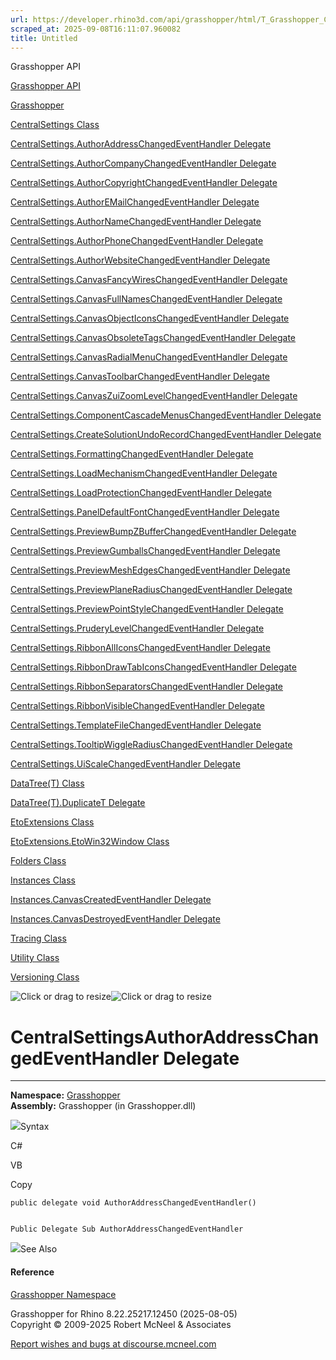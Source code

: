```yaml
---
url: https://developer.rhino3d.com/api/grasshopper/html/T_Grasshopper_CentralSettings_AuthorAddressChangedEventHandler.htm
scraped_at: 2025-09-08T16:11:07.960082
title: Untitled
---
```


Grasshopper API

[Grasshopper API](../html/723c01da-9986-4db2-8f53-6f3a7494df75.htm
"Grasshopper API")

[Grasshopper](../html/N_Grasshopper.htm "Grasshopper")

[CentralSettings Class](../html/T_Grasshopper_CentralSettings.htm
"CentralSettings Class")

[CentralSettings.AuthorAddressChangedEventHandler
Delegate](../html/T_Grasshopper_CentralSettings_AuthorAddressChangedEventHandler.htm
"CentralSettings.AuthorAddressChangedEventHandler Delegate")

[CentralSettings.AuthorCompanyChangedEventHandler
Delegate](../html/T_Grasshopper_CentralSettings_AuthorCompanyChangedEventHandler.htm
"CentralSettings.AuthorCompanyChangedEventHandler Delegate")

[CentralSettings.AuthorCopyrightChangedEventHandler
Delegate](../html/T_Grasshopper_CentralSettings_AuthorCopyrightChangedEventHandler.htm
"CentralSettings.AuthorCopyrightChangedEventHandler Delegate")

[CentralSettings.AuthorEMailChangedEventHandler
Delegate](../html/T_Grasshopper_CentralSettings_AuthorEMailChangedEventHandler.htm
"CentralSettings.AuthorEMailChangedEventHandler Delegate")

[CentralSettings.AuthorNameChangedEventHandler
Delegate](../html/T_Grasshopper_CentralSettings_AuthorNameChangedEventHandler.htm
"CentralSettings.AuthorNameChangedEventHandler Delegate")

[CentralSettings.AuthorPhoneChangedEventHandler
Delegate](../html/T_Grasshopper_CentralSettings_AuthorPhoneChangedEventHandler.htm
"CentralSettings.AuthorPhoneChangedEventHandler Delegate")

[CentralSettings.AuthorWebsiteChangedEventHandler
Delegate](../html/T_Grasshopper_CentralSettings_AuthorWebsiteChangedEventHandler.htm
"CentralSettings.AuthorWebsiteChangedEventHandler Delegate")

[CentralSettings.CanvasFancyWiresChangedEventHandler
Delegate](../html/T_Grasshopper_CentralSettings_CanvasFancyWiresChangedEventHandler.htm
"CentralSettings.CanvasFancyWiresChangedEventHandler Delegate")

[CentralSettings.CanvasFullNamesChangedEventHandler
Delegate](../html/T_Grasshopper_CentralSettings_CanvasFullNamesChangedEventHandler.htm
"CentralSettings.CanvasFullNamesChangedEventHandler Delegate")

[CentralSettings.CanvasObjectIconsChangedEventHandler
Delegate](../html/T_Grasshopper_CentralSettings_CanvasObjectIconsChangedEventHandler.htm
"CentralSettings.CanvasObjectIconsChangedEventHandler Delegate")

[CentralSettings.CanvasObsoleteTagsChangedEventHandler
Delegate](../html/T_Grasshopper_CentralSettings_CanvasObsoleteTagsChangedEventHandler.htm
"CentralSettings.CanvasObsoleteTagsChangedEventHandler Delegate")

[CentralSettings.CanvasRadialMenuChangedEventHandler
Delegate](../html/T_Grasshopper_CentralSettings_CanvasRadialMenuChangedEventHandler.htm
"CentralSettings.CanvasRadialMenuChangedEventHandler Delegate")

[CentralSettings.CanvasToolbarChangedEventHandler
Delegate](../html/T_Grasshopper_CentralSettings_CanvasToolbarChangedEventHandler.htm
"CentralSettings.CanvasToolbarChangedEventHandler Delegate")

[CentralSettings.CanvasZuiZoomLevelChangedEventHandler
Delegate](../html/T_Grasshopper_CentralSettings_CanvasZuiZoomLevelChangedEventHandler.htm
"CentralSettings.CanvasZuiZoomLevelChangedEventHandler Delegate")

[CentralSettings.ComponentCascadeMenusChangedEventHandler
Delegate](../html/T_Grasshopper_CentralSettings_ComponentCascadeMenusChangedEventHandler.htm
"CentralSettings.ComponentCascadeMenusChangedEventHandler Delegate")

[CentralSettings.CreateSolutionUndoRecordChangedEventHandler
Delegate](../html/T_Grasshopper_CentralSettings_CreateSolutionUndoRecordChangedEventHandler.htm
"CentralSettings.CreateSolutionUndoRecordChangedEventHandler Delegate")

[CentralSettings.FormattingChangedEventHandler
Delegate](../html/T_Grasshopper_CentralSettings_FormattingChangedEventHandler.htm
"CentralSettings.FormattingChangedEventHandler Delegate")

[CentralSettings.LoadMechanismChangedEventHandler
Delegate](../html/T_Grasshopper_CentralSettings_LoadMechanismChangedEventHandler.htm
"CentralSettings.LoadMechanismChangedEventHandler Delegate")

[CentralSettings.LoadProtectionChangedEventHandler
Delegate](../html/T_Grasshopper_CentralSettings_LoadProtectionChangedEventHandler.htm
"CentralSettings.LoadProtectionChangedEventHandler Delegate")

[CentralSettings.PanelDefaultFontChangedEventHandler
Delegate](../html/T_Grasshopper_CentralSettings_PanelDefaultFontChangedEventHandler.htm
"CentralSettings.PanelDefaultFontChangedEventHandler Delegate")

[CentralSettings.PreviewBumpZBufferChangedEventHandler
Delegate](../html/T_Grasshopper_CentralSettings_PreviewBumpZBufferChangedEventHandler.htm
"CentralSettings.PreviewBumpZBufferChangedEventHandler Delegate")

[CentralSettings.PreviewGumballsChangedEventHandler
Delegate](../html/T_Grasshopper_CentralSettings_PreviewGumballsChangedEventHandler.htm
"CentralSettings.PreviewGumballsChangedEventHandler Delegate")

[CentralSettings.PreviewMeshEdgesChangedEventHandler
Delegate](../html/T_Grasshopper_CentralSettings_PreviewMeshEdgesChangedEventHandler.htm
"CentralSettings.PreviewMeshEdgesChangedEventHandler Delegate")

[CentralSettings.PreviewPlaneRadiusChangedEventHandler
Delegate](../html/T_Grasshopper_CentralSettings_PreviewPlaneRadiusChangedEventHandler.htm
"CentralSettings.PreviewPlaneRadiusChangedEventHandler Delegate")

[CentralSettings.PreviewPointStyleChangedEventHandler
Delegate](../html/T_Grasshopper_CentralSettings_PreviewPointStyleChangedEventHandler.htm
"CentralSettings.PreviewPointStyleChangedEventHandler Delegate")

[CentralSettings.PruderyLevelChangedEventHandler
Delegate](../html/T_Grasshopper_CentralSettings_PruderyLevelChangedEventHandler.htm
"CentralSettings.PruderyLevelChangedEventHandler Delegate")

[CentralSettings.RibbonAllIconsChangedEventHandler
Delegate](../html/T_Grasshopper_CentralSettings_RibbonAllIconsChangedEventHandler.htm
"CentralSettings.RibbonAllIconsChangedEventHandler Delegate")

[CentralSettings.RibbonDrawTabIconsChangedEventHandler
Delegate](../html/T_Grasshopper_CentralSettings_RibbonDrawTabIconsChangedEventHandler.htm
"CentralSettings.RibbonDrawTabIconsChangedEventHandler Delegate")

[CentralSettings.RibbonSeparatorsChangedEventHandler
Delegate](../html/T_Grasshopper_CentralSettings_RibbonSeparatorsChangedEventHandler.htm
"CentralSettings.RibbonSeparatorsChangedEventHandler Delegate")

[CentralSettings.RibbonVisibleChangedEventHandler
Delegate](../html/T_Grasshopper_CentralSettings_RibbonVisibleChangedEventHandler.htm
"CentralSettings.RibbonVisibleChangedEventHandler Delegate")

[CentralSettings.TemplateFileChangedEventHandler
Delegate](../html/T_Grasshopper_CentralSettings_TemplateFileChangedEventHandler.htm
"CentralSettings.TemplateFileChangedEventHandler Delegate")

[CentralSettings.TooltipWiggleRadiusChangedEventHandler
Delegate](../html/T_Grasshopper_CentralSettings_TooltipWiggleRadiusChangedEventHandler.htm
"CentralSettings.TooltipWiggleRadiusChangedEventHandler Delegate")

[CentralSettings.UiScaleChangedEventHandler
Delegate](../html/T_Grasshopper_CentralSettings_UiScaleChangedEventHandler.htm
"CentralSettings.UiScaleChangedEventHandler Delegate")

[DataTree(T) Class](../html/T_Grasshopper_DataTree_1.htm "DataTree\(T\)
Class")

[DataTree(T).DuplicateT
Delegate](../html/T_Grasshopper_DataTree_1_DuplicateT.htm
"DataTree\(T\).DuplicateT Delegate")

[EtoExtensions Class](../html/T_Grasshopper_EtoExtensions.htm "EtoExtensions
Class")

[EtoExtensions.EtoWin32Window
Class](../html/T_Grasshopper_EtoExtensions_EtoWin32Window.htm
"EtoExtensions.EtoWin32Window Class")

[Folders Class](../html/T_Grasshopper_Folders.htm "Folders Class")

[Instances Class](../html/T_Grasshopper_Instances.htm "Instances Class")

[Instances.CanvasCreatedEventHandler
Delegate](../html/T_Grasshopper_Instances_CanvasCreatedEventHandler.htm
"Instances.CanvasCreatedEventHandler Delegate")

[Instances.CanvasDestroyedEventHandler
Delegate](../html/T_Grasshopper_Instances_CanvasDestroyedEventHandler.htm
"Instances.CanvasDestroyedEventHandler Delegate")

[Tracing Class](../html/T_Grasshopper_Tracing.htm "Tracing Class")

[Utility Class](../html/T_Grasshopper_Utility.htm "Utility Class")

[Versioning Class](../html/T_Grasshopper_Versioning.htm "Versioning Class")

![Click or drag to resize](../icons/TocOpen.gif)![Click or drag to
resize](../icons/TocClose.gif)

# CentralSettingsAuthorAddressChangedEventHandler Delegate  
  
---  
  
**Namespace:** [Grasshopper](N_Grasshopper.htm)  
**Assembly:** Grasshopper (in Grasshopper.dll)

![](../icons/SectionExpanded.png)Syntax

C#

VB

Copy

    
    
    public delegate void AuthorAddressChangedEventHandler()
    
    
    Public Delegate Sub AuthorAddressChangedEventHandler

![](../icons/SectionExpanded.png)See Also

#### Reference

[Grasshopper Namespace](N_Grasshopper.htm)

Grasshopper for Rhino 8.22.25217.12450 (2025-08-05)  
Copyright © 2009-2025 Robert McNeel & Associates

[Report wishes and bugs at
discourse.mcneel.com](https://discourse.mcneel.com/c/grasshopper)

